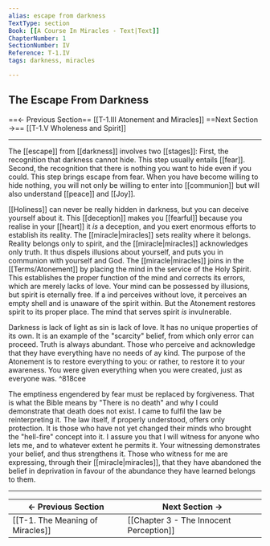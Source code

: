 ```yaml
---
alias: escape from darkness
TextType: section
Book: [[A Course In Miracles - Text|Text]]
ChapterNumber: 1
SectionNumber: IV
Reference: T-1.IV
tags: darkness, miracles

---
```

## The Escape From Darkness


==<- Previous Section==  [[T-1.III Atonement and Miracles]]
==Next Section ->== [[T-1.V Wholeness and Spirit]]
***

The [[escape]] from [[darkness]] involves two [[stages]]: First, the recognition that darkness cannot hide. This step usually entails [[fear]]. Second, the recognition that there is nothing you want to hide even if you could. This step brings escape from fear. When you have become willing to hide nothing, you will not only be willing to enter into [[communion]] but will also understand [[peace]] and [[Joy]].

[[Holiness]] can never be really hidden in darkness, but you can deceive yourself about it. This [[deception]] makes you [[fearful]] because you realise in your [[heart]] it _is_ a deception, and you exert enormous efforts to establish its reality. The [[miracle|miracles]] sets reality where it belongs. Reality belongs only to spirit, and the [[miracle|miracles]] acknowledges only truth. It thus dispels illusions about yourself, and puts you in communion with yourself and God. The [[miracle|miracles]] joins in the [[Terms/Atonement]] by placing the mind in the service of the Holy Spirit. This establishes the proper function of the mind and corrects its errors, which are merely lacks of love. Your mind can be possessed by illusions, but spirit is eternally free. If a ind perceives without love, it perceives an empty shell and is unaware of the spirit within. But the Atonement restores spirit to its proper place. The mind that serves spirit _is_ invulnerable.

Darkness is lack of light as sin is lack of love. It has no unique properties of its own. It is an example of the "scarcity" belief, from which only error can proceed. Truth is always abundant. Those who perceive and acknowledge that they have everything have no needs of ay kind. The purpose of the Atonement is to restore everything to you: or rather, to restore it to your awareness. You were given everything when you were created, just as everyone was. ^818cee

The emptiness engendered by fear must be replaced by forgiveness. That is what the Bible means by "There is no death" and why I could demonstrate that death does not exist. I came to fulfil the law be reinterpreting it. The law itself, if properly understood, offers only protection. It is those who have not yet changed their minds who brought the "hell-fire" concept into it. I assure you that I will witness for anyone who lets me, and to whatever extent he permits it. Your witnessing demonstrates your belief, and thus strengthens it. Those who witness for me are expressing, through their [[miracle|miracles]], that they have abandoned the belief in deprivation in favour of the abundance they have learned belongs to them.







***
<- Previous Section | Next Section ->
--------------------|---------------
[[T-1. The Meaning of Miracles]] | [[Chapter 3 - The Innocent Perception]]

